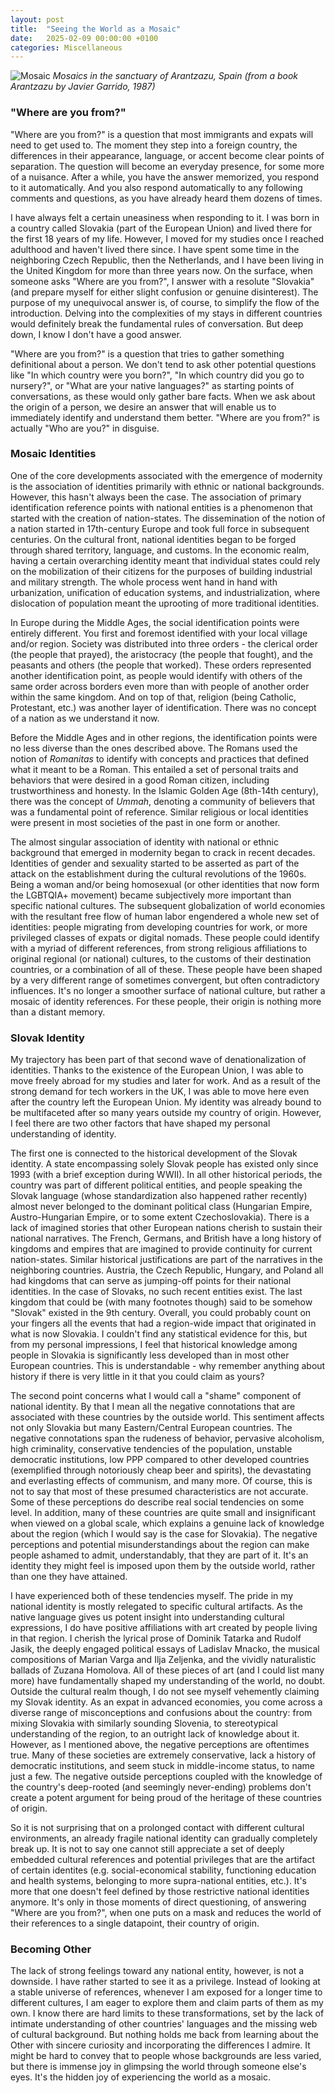 ```yaml
---
layout: post
title:  "Seeing the World as a Mosaic"
date:   2025-02-09 00:00:00 +0100
categories: Miscellaneous
---
```


![Mosaic](/assets/images/essays/mosaic/mosaic.jpeg)
*Mosaics in the sanctuary of Arantzazu, Spain (from a book Arantzazu by Javier Garrido, 1987)*

### "Where are you from?"

"Where are you from?" is a question that most immigrants and expats will need to get used to. The moment they step into a foreign country, the differences in their appearance, language, or accent become clear points of separation. The question will become an everyday presence, for some more of a nuisance. After a while, you have the answer memorized, you respond to it automatically. And you also respond automatically to any following comments and questions, as you have already heard them dozens of times.

I have always felt a certain uneasiness when responding to it. I was born in a country called Slovakia (part of the European Union) and lived there for the first 18 years of my life. However, I moved for my studies once I reached adulthood and haven't lived there since. I have spent some time in the neighboring Czech Republic, then the Netherlands, and I have been living in the United Kingdom for more than three years now. On the surface, when someone asks "Where are you from?", I answer with a resolute "Slovakia" (and prepare myself for either slight confusion or genuine disinterest). The purpose of my unequivocal answer is, of course, to simplify the flow of the introduction. Delving into the complexities of my stays in different countries would definitely break the fundamental rules of conversation. But deep down, I know I don't have a good answer.

"Where are you from?" is a question that tries to gather something definitional about a person. We don't tend to ask other potential questions like "In which country were you born?", "In which country did you go to nursery?", or "What are your native languages?" as starting points of conversations, as these would only gather bare facts. When we ask about the origin of a person, we desire an answer that will enable us to immediately identify and understand them better. "Where are you from?" is actually "Who are you?" in disguise.

### Mosaic Identities

One of the core developments associated with the emergence of modernity is the association of identities primarily with ethnic or national backgrounds. However, this hasn't always been the case. The association of primary identification reference points with national entities is a phenomenon that started with the creation of nation-states. The dissemination of the notion of a nation started in 17th-century Europe and took full force in subsequent centuries. On the cultural front, national identities began to be forged through shared territory, language, and customs. In the economic realm, having a certain overarching identity meant that individual states could rely on the mobilization of their citizens for the purposes of building industrial and military strength. The whole process went hand in hand with urbanization, unification of education systems, and industrialization, where dislocation of population meant the uprooting of more traditional identities.

In Europe during the Middle Ages, the social identification points were entirely different. You first and foremost identified with your local village and/or region. Society was distributed into three orders - the clerical order (the people that prayed), the aristocracy (the people that fought), and the peasants and others (the people that worked). These orders represented another identification point, as people would identify with others of the same order across borders even more than with people of another order within the same kingdom. And on top of that, religion (being Catholic, Protestant, etc.) was another layer of identification. There was no concept of a nation as we understand it now.

Before the Middle Ages and in other regions, the identification points were no less diverse than the ones described above. The Romans used the notion of _Romanitas_ to identify with concepts and practices that defined what it meant to be a Roman. This entailed a set of personal traits and behaviors that were desired in a good Roman citizen, including trustworthiness and honesty. In the Islamic Golden Age (8th-14th century), there was the concept of _Ummah_, denoting a community of believers that was a fundamental point of reference. Similar religious or local identities were present in most societies of the past in one form or another.

The almost singular association of identity with national or ethnic background that emerged in modernity began to crack in recent decades. Identities of gender and sexuality started to be asserted as part of the attack on the establishment during the cultural revolutions of the 1960s. Being a woman and/or being homosexual (or other identities that now form the LGBTQIA+ movement) became subjectively more important than specific national cultures. The subsequent globalization of world economies with the resultant free flow of human labor engendered a whole new set of identities: people migrating from developing countries for work, or more privileged classes of expats or digital nomads. These people could identify with a myriad of different references, from strong religious affiliations to original regional (or national) cultures, to the customs of their destination countries, or a combination of all of these. These people have been shaped by a very different range of sometimes convergent, but often contradictory influences. It's no longer a smoother surface of national culture, but rather a mosaic of identity references. For these people, their origin is nothing more than a distant memory.

### Slovak Identity

My trajectory has been part of that second wave of denationalization of identities. Thanks to the existence of the European Union, I was able to move freely abroad for my studies and later for work. And as a result of the strong demand for tech workers in the UK, I was able to move here even after the country left the European Union. My identity was already bound to be multifaceted after so many years outside my country of origin. However, I feel there are two other factors that have shaped my personal understanding of identity.

The first one is connected to the historical development of the Slovak identity. A state encompassing solely Slovak people has existed only since 1993 (with a brief exception during WWII). In all other historical periods, the country was part of different political entities, and people speaking the Slovak language (whose standardization also happened rather recently) almost never belonged to the dominant political class (Hungarian Empire, Austro-Hungarian Empire, or to some extent Czechoslovakia). There is a lack of imagined stories that other European nations cherish to sustain their national narratives. The French, Germans, and British have a long history of kingdoms and empires that are imagined to provide continuity for current nation-states. Similar historical justifications are part of the narratives in the neighboring countries. Austria, the Czech Republic, Hungary, and Poland all had kingdoms that can serve as jumping-off points for their national identities. In the case of Slovaks, no such recent entities exist. The last kingdom that could be (with many footnotes though) said to be somehow "Slovak" existed in the 9th century. Overall, you could probably count on your fingers all the events that had a region-wide impact that originated in what is now Slovakia. I couldn't find any statistical evidence for this, but from my personal impressions, I feel that historical knowledge among people in Slovakia is significantly less developed than in most other European countries. This is understandable - why remember anything about history if there is very little in it that you could claim as yours?

The second point concerns what I would call a "shame" component of national identity. By that I mean all the negative connotations that are associated with these countries by the outside world. This sentiment affects not only Slovakia but many Eastern/Central European countries. The negative connotations span the rudeness of behavior, pervasive alcoholism, high criminality, conservative tendencies of the population, unstable democratic institutions, low PPP compared to other developed countries (exemplified through notoriously cheap beer and spirits), the devastating and everlasting effects of communism, and many more. Of course, this is not to say that most of these presumed characteristics are not accurate. Some of these perceptions do describe real social tendencies on some level. In addition, many of these countries are quite small and insignificant when viewed on a global scale, which explains a genuine lack of knowledge about the region (which I would say is the case for Slovakia). The negative perceptions and potential misunderstandings about the region can make people ashamed to admit, understandably, that they are part of it. It's an identity they might feel is imposed upon them by the outside world, rather than one they have attained.

I have experienced both of these tendencies myself. The pride in my national identity is mostly relegated to specific cultural artifacts. As the native language gives us potent insight into understanding cultural expressions, I do have positive affiliations with art created by people living in that region. I cherish the lyrical prose of Dominik Tatarka and Rudolf Jasik, the deeply engaged political essays of Ladislav Mnacko, the musical compositions of Marian Varga and Ilja Zeljenka, and the vividly naturalistic ballads of Zuzana Homolova. All of these pieces of art (and I could list many more) have fundamentally shaped my understanding of the world, no doubt. Outside the cultural realm though, I do not see myself vehemently claiming my Slovak identity. As an expat in advanced economies, you come across a diverse range of misconceptions and confusions about the country: from mixing Slovakia with similarly sounding Slovenia, to stereotypical understanding of the region, to an outright lack of knowledge about it. However, as I mentioned above, the negative perceptions are oftentimes true. Many of these societies are extremely conservative, lack a history of democratic institutions, and seem stuck in middle-income status, to name just a few. The negative outside perceptions coupled with the knowledge of the country's deep-rooted (and seemingly never-ending) problems don't create a potent argument for being proud of the heritage of these countries of origin.

So it is not surprising that on a prolonged contact with different cultural environments, an already fragile national identity can gradually completely break up. It is not to say one cannot still appreciate a set of deeply embedded cultural references and potential privileges that are the artifact of certain identites (e.g. social-economical stability, functioning education and health systems, belonging to more supra-national entities, etc.). It's more that one doesn't feel defined by those restrictive national identities anymore. It's only in those moments of direct questioning, of answering "Where are you from?", when one puts on a mask and reduces the world of their references to a single datapoint, their country of origin. 

### Becoming Other

The lack of strong feelings toward any national entity, however, is not a downside. I have rather started to see it as a privilege. Instead of looking at a stable universe of references, whenever I am exposed for a longer time to different cultures, I am eager to explore them and claim parts of them as my own. I know there are hard limits to these transformations, set by the lack of intimate understanding of other countries' languages and the missing web of cultural background. But nothing holds me back from learning about the Other with sincere curiosity and incorporating the differences I admire. It might be hard to convey that to people whose backgrounds are less varied, but there is immense joy in glimpsing the world through someone else's eyes. It's the hidden joy of experiencing the world as a mosaic.